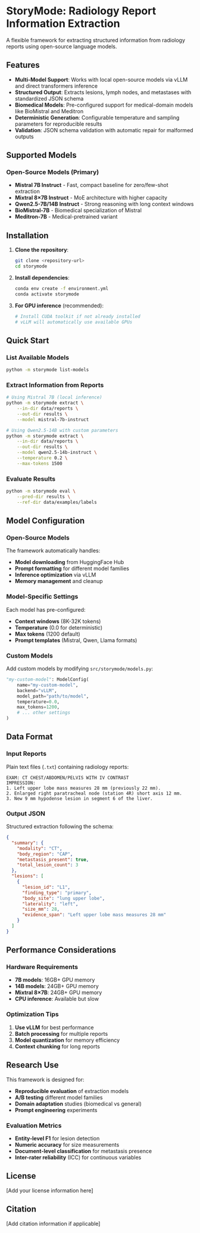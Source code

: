 # StoryMode: Radiology Report Information Extraction

A flexible framework for extracting structured information from radiology reports using open-source language models.

## Features

- **Multi-Model Support**: Works with local open-source models via vLLM and direct transformers inference
- **Structured Output**: Extracts lesions, lymph nodes, and metastases with standardized JSON schema
- **Biomedical Models**: Pre-configured support for medical-domain models like BioMistral and Meditron
- **Deterministic Generation**: Configurable temperature and sampling parameters for reproducible results
- **Validation**: JSON schema validation with automatic repair for malformed outputs

## Supported Models

### Open-Source Models (Primary)

- **Mistral 7B Instruct** - Fast, compact baseline for zero/few-shot extraction
- **Mixtral 8×7B Instruct** - MoE architecture with higher capacity
- **Qwen2.5-7B/14B Instruct** - Strong reasoning with long context windows
- **BioMistral-7B** - Biomedical specialization of Mistral
- **Meditron-7B** - Medical-pretrained variant



## Installation

1. **Clone the repository**:
   ```bash
   git clone <repository-url>
   cd storymode
   ```

2. **Install dependencies**:
   ```bash
   conda env create -f environment.yml
   conda activate storymode
   ```

3. **For GPU inference** (recommended):
   ```bash
   # Install CUDA toolkit if not already installed
   # vLLM will automatically use available GPUs
   ```

## Quick Start

### List Available Models
```bash
python -m storymode list-models
```

### Extract Information from Reports
```bash
# Using Mistral 7B (local inference)
python -m storymode extract \
    --in-dir data/reports \
    --out-dir results \
    --model mistral-7b-instruct

# Using Qwen2.5-14B with custom parameters
python -m storymode extract \
    --in-dir data/reports \
    --out-dir results \
    --model qwen2.5-14b-instruct \
    --temperature 0.2 \
    --max-tokens 1500


```

### Evaluate Results
```bash
python -m storymode eval \
    --pred-dir results \
    --ref-dir data/examples/labels
```

## Model Configuration

### Open-Source Models

The framework automatically handles:
- **Model downloading** from HuggingFace Hub
- **Prompt formatting** for different model families
- **Inference optimization** via vLLM
- **Memory management** and cleanup

### Model-Specific Settings

Each model has pre-configured:
- **Context windows** (8K-32K tokens)
- **Temperature** (0.0 for deterministic)
- **Max tokens** (1200 default)
- **Prompt templates** (Mistral, Qwen, Llama formats)

### Custom Models

Add custom models by modifying `src/storymode/models.py`:

```python
"my-custom-model": ModelConfig(
    name="my-custom-model",
    backend="vLLM",
    model_path="path/to/model",
    temperature=0.0,
    max_tokens=1200,
    # ... other settings
)
```

## Data Format

### Input Reports
Plain text files (`.txt`) containing radiology reports:
```
EXAM: CT CHEST/ABDOMEN/PELVIS WITH IV CONTRAST
IMPRESSION:
1. Left upper lobe mass measures 28 mm (previously 22 mm).
2. Enlarged right paratracheal node (station 4R) short axis 12 mm.
3. New 9 mm hypodense lesion in segment 6 of the liver.
```

### Output JSON
Structured extraction following the schema:
```json
{
  "summary": {
    "modality": "CT",
    "body_region": "CAP",
    "metastasis_present": true,
    "total_lesion_count": 3
  },
  "lesions": [
    {
      "lesion_id": "L1",
      "finding_type": "primary",
      "body_site": "lung upper lobe",
      "laterality": "left",
      "size_mm": 28,
      "evidence_span": "Left upper lobe mass measures 28 mm"
    }
  ]
}
```

## Performance Considerations

### Hardware Requirements

- **7B models**: 16GB+ GPU memory
- **14B models**: 24GB+ GPU memory  
- **Mixtral 8×7B**: 24GB+ GPU memory
- **CPU inference**: Available but slow

### Optimization Tips

1. **Use vLLM** for best performance
2. **Batch processing** for multiple reports
3. **Model quantization** for memory efficiency
4. **Context chunking** for long reports

## Research Use

This framework is designed for:
- **Reproducible evaluation** of extraction models
- **A/B testing** different model families
- **Domain adaptation** studies (biomedical vs general)
- **Prompt engineering** experiments

### Evaluation Metrics

- **Entity-level F1** for lesion detection
- **Numeric accuracy** for size measurements
- **Document-level classification** for metastasis presence
- **Inter-rater reliability** (ICC) for continuous variables

## License

[Add your license information here]

## Citation

[Add citation information if applicable]
